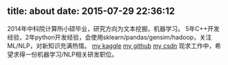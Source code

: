 title: about
date: 2015-07-29 22:36:12
---
2014年中科院计算所小硕毕业，研究方向为文本挖掘，机器学习。
5年C++开发经验，2年python开发经验，会使用sklearn/pandas/gensim/hadoop，关注ML/NLP，对新知识充满热情。
[my kaggle](https://www.kaggle.com/nanjunxiao/results)
[my github](https://github.com/nanjunxiao)
[my csdn](http://blog.csdn.net/nanjunxiao)
现求工作中，希望求得一份机器学习/NLP相关研发职位。
